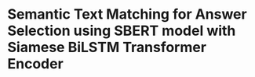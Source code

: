 # Semantic Text Matching for Answer Selection using SBERT model with Siamese BiLSTM Transformer Encoder

